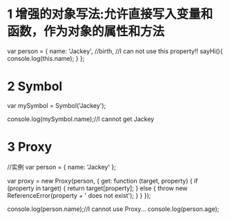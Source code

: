# 1 增强的对象写法:允许直接写入变量和函数，作为对象的属性和方法
var person = {
	name: 'Jackey',
	//birth, //I can not use this property!!
	sayHi(){
		console.log(this.name);
	}
};


# 2 Symbol
var mySymbol = Symbol('Jackey');

console.log(mySymbol.name);//I cannot get Jackey


# 3 Proxy

//实例
var person = {
	name: 'Jackey'
};

var proxy = new Proxy(person, {
	get: function (target, property) {
		if (property in target) {
			return target[property];
		} else {
			throw new ReferenceError(property + ' does not exist');
		}
	}
});

console.log(person.name);//I cannot use Proxy...
console.log(person.age);


